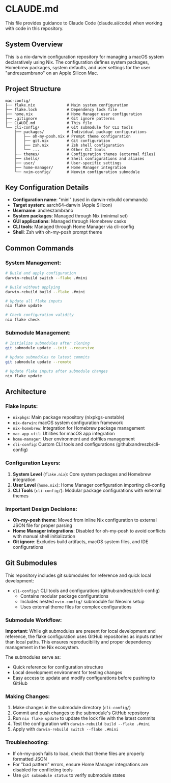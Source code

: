 # CLAUDE.md

This file provides guidance to Claude Code (claude.ai/code) when working with code in this repository.

## System Overview

This is a nix-darwin configuration repository for managing a macOS system declaratively using Nix. The configuration defines system packages, Homebrew packages, system defaults, and user settings for the user "andreszambrano" on an Apple Silicon Mac.

## Project Structure

```
mac-config/
├── flake.nix              # Main system configuration
├── flake.lock             # Dependency lock file
├── home.nix               # Home Manager user configuration
├── .gitignore             # Git ignore patterns
├── CLAUDE.md              # This file
└── cli-config/            # Git submodule for CLI tools
    ├── packages/          # Individual package configurations
    │   ├── oh-my-posh.nix # Prompt theme configuration
    │   ├── git.nix        # Git configuration
    │   ├── zsh.nix        # Zsh shell configuration
    │   └── ...            # Other CLI tools
    ├── themes/            # Configuration themes (external files)
    ├── shells/            # Shell configurations and aliases
    ├── user/              # User-specific settings
    ├── home-manager/      # Home Manager integration
    └── nvim-config/       # Neovim configuration submodule
```

## Key Configuration Details

- **Configuration name**: "mini" (used in darwin-rebuild commands)
- **Target system**: aarch64-darwin (Apple Silicon)
- **Username**: andreszambrano
- **System packages**: Managed through Nix (minimal set)
- **GUI applications**: Managed through Homebrew casks
- **CLI tools**: Managed through Home Manager via cli-config
- **Shell**: Zsh with oh-my-posh prompt theme

## Common Commands

### System Management:
```bash
# Build and apply configuration
darwin-rebuild switch --flake .#mini

# Build without applying
darwin-rebuild build --flake .#mini

# Update all flake inputs
nix flake update

# Check configuration validity
nix flake check
```

### Submodule Management:
```bash
# Initialize submodules after cloning
git submodule update --init --recursive

# Update submodules to latest commits
git submodule update --remote

# Update flake inputs after submodule changes
nix flake update
```

## Architecture

### Flake Inputs:
- `nixpkgs`: Main package repository (nixpkgs-unstable)
- `nix-darwin`: macOS system configuration framework
- `nix-homebrew`: Integration for Homebrew package management
- `mac-app-util`: Utilities for macOS app integration
- `home-manager`: User environment and dotfiles management
- `cli-config`: Custom CLI tools and configurations (github:andreszb/cli-config)

### Configuration Layers:
1. **System Level** (`flake.nix`): Core system packages and Homebrew integration
2. **User Level** (`home.nix`): Home Manager configuration importing cli-config
3. **CLI Tools** (`cli-config/`): Modular package configurations with external themes

### Important Design Decisions:
- **Oh-my-posh theme**: Moved from inline Nix configuration to external JSON file for proper parsing
- **Home Manager integrations**: Disabled for oh-my-posh to avoid conflicts with manual shell initialization
- **Git ignore**: Excludes build artifacts, macOS system files, and IDE configurations

## Git Submodules

This repository includes git submodules for reference and quick local development:
- `cli-config/`: CLI tools and configurations (github:andreszb/cli-config)
  - Contains modular package configurations
  - Includes nested `nvim-config/` submodule for Neovim setup
  - Uses external theme files for complex configurations

### Submodule Workflow:
**Important**: While git submodules are present for local development and reference, the flake configuration uses GitHub repositories as inputs rather than local paths. This ensures reproducibility and proper dependency management in the Nix ecosystem.

The submodules serve as:
- Quick reference for configuration structure
- Local development environment for testing changes
- Easy access to update and modify configurations before pushing to GitHub

### Making Changes:
1. Make changes in the submodule directory (`cli-config/`)
2. Commit and push changes to the submodule's GitHub repository
3. Run `nix flake update` to update the lock file with the latest commits
4. Test the configuration with `darwin-rebuild build --flake .#mini`
5. Apply with `darwin-rebuild switch --flake .#mini`

### Troubleshooting:
- If oh-my-posh fails to load, check that theme files are properly formatted JSON
- For "bad pattern" errors, ensure Home Manager integrations are disabled for conflicting tools
- Use `git submodule status` to verify submodule states